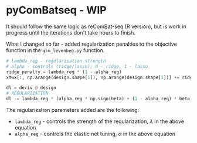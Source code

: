 # pyComBatseq - WIP

It should follow the same logic as reComBat-seq (R version), but is work in progress until the iterations don't take hours to finish.


What I changed so far - added regularization penalties to the objective function in the `glm_levenbeg.py` function.
```python
# lambda_reg - regularisation strength
# alpha - controls (ridge/lasso); 0 - ridge, 1 - lasso
ridge_penalty = lambda_reg * (1 - alpha_reg)
xtwx[:, np.arange(design.shape[1]), np.arange(design.shape[1])] += ridge_penalty

dl = deriv @ design
# REGULARIZATION 
dl -= lambda_reg * (alpha_reg * np.sign(beta) + (1 - alpha_reg) * beta)
```

The regularization parameters added are the following:

  - `lambda_reg` - controls the strength of the regularization, $\lambda$ in the above equation
  - `alpha_reg` - controls the elastic net tuning, $\alpha$ in the above equation
